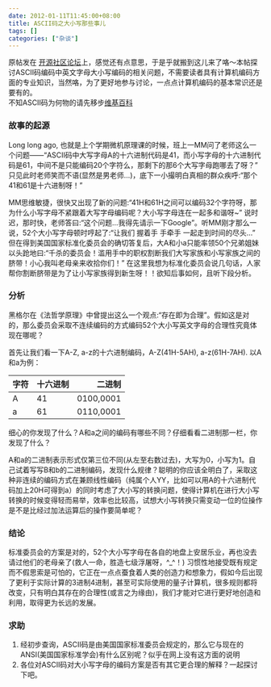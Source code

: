 ```yaml
---
date: 2012-01-11T11:45:00+08:00
title: ASCII码之大小写那些事儿
tags: []
categories: ["杂谈"]
---
```


原帖发在 [开源社区论坛](http://xdlinux.info/bbs/thread-1244-1-1.html)上，感觉还有点意思，于是乎就搬到这儿来了咯～本帖探讨ASCII码编码中英文字母大小写编码的相关问题，不需要读者具有计算机编码方面的专业知识，当然咯，为了更好地参与讨论，一点点计算机编码的基本常识还是要有的。  
不知ASCII码为何物的请先移步[维基百科](http://en.wikipedia.org/wiki/ASCII)  

### 故事的起源

Long long ago, 也就是上个学期微机原理课的时候，班上一MM问了老师这么一个问题——“ASCII码中大写字母A的十六进制代码是41，而小写字母的十六进制代码是61，中间不是只能编码20个字符么，那剩下的那6个大写字母跑哪去了呀？” 只见此时老师笑而不语(显然是男老师…)，底下一小撮明白真相的群众疾呼:“那个41和61是十六进制呀！”   

MM思维敏捷，很快又出现了新的问题:“41H和61H之间可以编码32个字符呀，那为什么小写字母不紧跟着大写字母编码呢？大小写字母连在一起多和谐呀~” 说时迟，那时快，老师答曰:“这个问题…我得先请示一下Google”。听MM刚才那么一说，52个大小写字母顿时哼起了:“让我们 握着手 手牵手 一起走到时间的尽头…” 但在得到美国国家标准化委员会的确切答复后，大A和小a只能率领50个兄弟姐妹以头跄地曰:“千杀的委员会！滥用手中的职权割断我们大写家族和小写家族之间的脐带！小心我叫老母亲来收拾你们！” 在这里我想为标准化委员会说几句话，人家帮你割断脐带是为了让小写家族得到新生呀！！欲知后事如何，且听下段分析。  
<!--more-->

### 分析

黑格尔在《法哲学原理》中曾提出这么一个观点:“存在即为合理”。假如这是对的，那么委员会采取不连续编码的方式编码52个大小写英文字母的合理性究竟体现在哪呢？  

首先让我们看一下A-Z, a-z的十六进制编码，A-Z(41H-5AH), a-z(61H-7AH). 以A和a为例：  

字符 | 十六进制 | 二进制
----|-----|-----:|
A | 41 | 0100,0001
a | 61 | 0110,0001  

细心的你发现了什么？A和a之间的编码有哪些不同？仔细看看二进制那一栏，你发现了什么？  

A和a的二进制表示形式仅第三位不同(从左至右数过去)，大写为0，小写为1。自己试着写写B和b的二进制编码，发现什么规律？聪明的你应该全明白了，采取这种非连续的编码方式在兼顾线性编码（纯属个人YY，比如可以用A的十六进制代码加上20H可得到a）的同时考虑了大小写的转换问题，使得计算机在进行大小写转换的时候变得轻而易举，效率也比较高，试想大小写转换只需变动一位的位操作是不是比经过加法运算后的操作要简单呢？  

### 结论

标准委员会的方案是对的，52个大小写字母在各自的地盘上安居乐业，再也没去请过他们的老母亲了(救人一命，胜造七级浮屠呀，^_^！) 习惯性地接受既有规定而不假思索是可怕的，它正在一点点蚕食着人类的创造力和想象力，假如今后出现了更利于实际计算的3进制4进制，甚至可实际使用的量子计算机，很多规则都将改变，只有明白其存在的合理性(或言之为缘由)，我们才能对它进行更好地创造和利用，取得更为长远的发展。

### 求助

1. 经初步查询，ASCII码是由美国国家标准委员会规定的，那么它与现在的ANSI(美国国家标准学会)有什么区别呢？似乎在网上没有这方面的说明  
2. 各位对ASCII码对大小写字母的编码方案是否有其它更合理的解释？一起探讨下吧。
